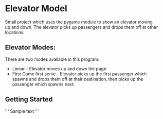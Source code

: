# Elevator Model

Small project which uses the pygame module to show an elevator moving up and down. The elevator picks up passengers and drops them off at other locations.

## Elevator Modes:

There are two modes avaliable in this program:
 * Linear - Elevator moves up and down the page
 * First Come first serve - Elevator picks up the first passenger which spawns and drops them off at their destination, then picks up the passenger which spawns next.
 
## Getting Started

'''
Sample text
'''
